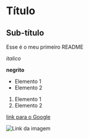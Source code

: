 # Título

## Sub-título

Esse é o meu primeiro README

*italico*

**negrito**

- Elemento 1
- Elemento 2

1) Elemento 1
2) Elemento 2

[link para o Google](https://www.google.com)

![Link da imagem](https://www.notion.com/pt/product)